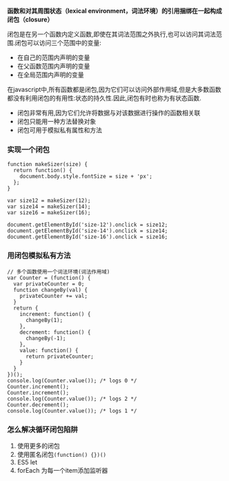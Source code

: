 **函数和对其周围状态（lexical environment，词法环境）的引用捆绑在一起构成闭包（closure）**

闭包是在另一个函数内定义函数,即使在其词法范围之外执行,也可以访问其词法范围.闭包可以访问三个范围中的变量:
- 在自己的范围内声明的变量
- 在父函数范围内声明的变量
- 在全局范围内声明的变量


在javascript中,所有函数都是闭包,因为它们可以访问外部作用域,但是大多数函数都没有利用闭包的有用性:状态的持久性.因此,闭包有时也称为有状态函数.
- 闭包非常有用,因为它们允许将数据与对该数据进行操作的函数相关联
- 闭包只能用一种方法替换对象
- 闭包可用于模拟私有属性和方法

### 实现一个闭包
```
function makeSizer(size) {
  return function() {
    document.body.style.fontSize = size + 'px';
  };
}

var size12 = makeSizer(12);
var size14 = makeSizer(14);
var size16 = makeSizer(16);

document.getElementById('size-12').onclick = size12;
document.getElementById('size-14').onclick = size14;
document.getElementById('size-16').onclick = size16;

```

### 用闭包模拟私有方法
```
// 多个函数使用一个词法环境(词法作用域)
var Counter = (function() {
  var privateCounter = 0;
  function changeBy(val) {
    privateCounter += val;
  }
  return {
    increment: function() {
      changeBy(1);
    },
    decrement: function() {
      changeBy(-1);
    },
    value: function() {
      return privateCounter;
    }
  }   
})();
console.log(Counter.value()); /* logs 0 */
Counter.increment();
Counter.increment();
console.log(Counter.value()); /* logs 2 */
Counter.decrement();
console.log(Counter.value()); /* logs 1 */
```

### 怎么解决循环闭包陷阱
1. 使用更多的闭包
2. 使用匿名闭包`(function() {})()`
3. ES5 let
4. forEach 为每一个item添加监听器